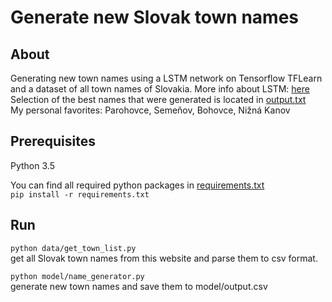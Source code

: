 # Generate new Slovak town names
## About
Generating new town names using a LSTM network on Tensorflow TFLearn and a dataset of all town names of Slovakia.
More info about LSTM: [here](http://colah.github.io/posts/2015-08-Understanding-LSTMs/) <br/>
Selection of the best names that were generated is located in [output.txt](output.txt) <br/>
My personal favorites: Parohovce, Semeňov, Bohovce, Nižná Kanov
## Prerequisites
Python 3.5

You can find all required python packages in [requirements.txt](requirements.txt)<br/>
`pip install -r requirements.txt` 

## Run
`python data/get_town_list.py` <br/>
get all Slovak town names from this website and parse them to csv format.

`python model/name_generator.py` <br/>
generate new town names and save them to model/output.csv